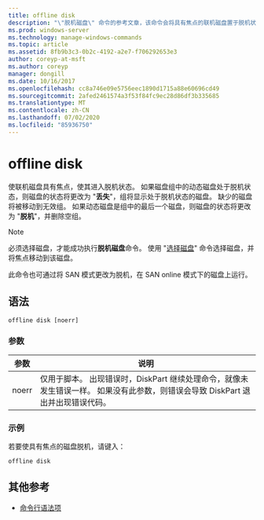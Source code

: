 ```yaml
---
title: offline disk
description: "\"脱机磁盘\" 命令的参考文章，该命令会将具有焦点的联机磁盘置于脱机状态。"
ms.prod: windows-server
ms.technology: manage-windows-commands
ms.topic: article
ms.assetid: 8fb9b3c3-0b2c-4192-a2e7-f706292653e3
author: coreyp-at-msft
ms.author: coreyp
manager: dongill
ms.date: 10/16/2017
ms.openlocfilehash: cc8a746e09e5756eec1890d1715a88e60696cd49
ms.sourcegitcommit: 2afed2461574a3f53f84fc9ec28d86df3b335685
ms.translationtype: MT
ms.contentlocale: zh-CN
ms.lasthandoff: 07/02/2020
ms.locfileid: "85936750"
---
```

# <a name="offline-disk"></a>offline disk

使联机磁盘具有焦点，使其进入脱机状态。 如果磁盘组中的动态磁盘处于脱机状态，则磁盘的状态将更改为 "**丢失**"，组将显示处于脱机状态的磁盘。 缺少的磁盘将被移动到无效组。 如果动态磁盘是组中的最后一个磁盘，则磁盘的状态将更改为 "**脱机**"，并删除空组。

> [!NOTE]
> 必须选择磁盘，才能成功执行**脱机磁盘**命令。 使用 "[选择磁盘](select-disk.md)" 命令选择磁盘，并将焦点移动到该磁盘。
>
> 此命令也可通过将 SAN 模式更改为脱机，在 SAN online 模式下的磁盘上运行。

## <a name="syntax"></a>语法

```
offline disk [noerr]
```

### <a name="parameters"></a>参数

| 参数 | 说明 |
| --------- | ----------- |
| noerr | 仅用于脚本。 出现错误时，DiskPart 继续处理命令，就像未发生错误一样。 如果没有此参数，则错误会导致 DiskPart 退出并出现错误代码。 |

### <a name="examples"></a>示例

若要使具有焦点的磁盘脱机，请键入：

```
offline disk
```

## <a name="additional-references"></a>其他参考

- [命令行语法项](command-line-syntax-key.md)
